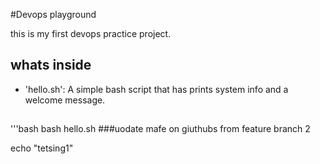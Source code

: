 #Devops playground 

this is my first devops practice project. 

## whats inside 
- 'hello.sh': A simple bash script that has prints system info and a welcome message. 

##
'''bash
bash hello.sh
###uodate mafe on giuthubs
 from feature branch 2

echo "tetsing1"

